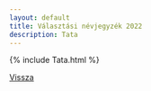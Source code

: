 ```yaml
---
layout: default
title: Választási névjegyzék 2022
description: Tata
---
```


{% include Tata.html %}

[Vissza](./)